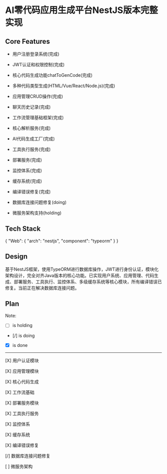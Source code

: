 # AI零代码应用生成平台NestJS版本完整实现

## Core Features

- 用户注册登录系统(完成)

- JWT认证和权限控制(完成)

- 核心代码生成功能chatToGenCode(完成)

- 多种代码类型生成(HTML/Vue/React/Node.js)(完成)

- 应用管理CRUD操作(完成)

- 聊天历史记录(完成)

- 工作流管理基础框架(完成)

- 核心解析服务(完成)

- AI代码生成工厂(完成)

- 工具执行服务(完成)

- 部署服务(完成)

- 监控体系(完成)

- 缓存系统(完成)

- 编译错误修复(完成)

- 数据库连接问题修复(doing)

- 微服务架构支持(holding)

## Tech Stack

{
  "Web": {
    "arch": "nestjs",
    "component": "typeorm"
  }
}

## Design

基于NestJS框架，使用TypeORM进行数据库操作，JWT进行身份认证，模块化架构设计，完全对齐Java版本的核心功能。已实现用户系统、应用管理、代码生成、部署服务、工具执行、监控体系、多级缓存系统等核心模块，所有编译错误已修复。当前正在解决数据库连接问题。

## Plan

Note: 

- [ ] is holding
- [/] is doing
- [X] is done

---

[X] 用户认证模块

[X] 应用管理模块

[X] 核心代码生成

[X] 工作流基础

[X] 部署服务模块

[X] 工具执行服务

[X] 监控体系

[X] 缓存系统

[X] 编译错误修复

[/] 数据库连接问题修复

[ ] 微服务架构
